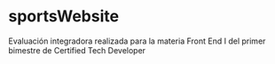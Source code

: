 # sportsWebsite
Evaluación integradora realizada para la materia Front End I del primer bimestre de Certified Tech Developer
